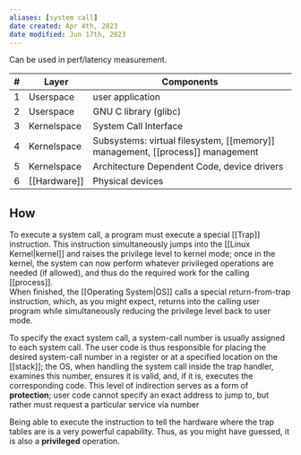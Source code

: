 ```yaml
---
aliases: [system call]
date created: Apr 4th, 2023
date modified: Jun 17th, 2023
---
```

Can be used in perf/latency measurement.  

| # | Layer       | Components                                                            |
|---|-------------|-----------------------------------------------------------------------|
| 1 | Userspace   | user application                                                      |
| 2 | Userspace   | GNU C library (glibc)                                                 |
| 3 | Kernelspace | System Call Interface                                                 |
| 4 | Kernelspace | Subsystems: virtual filesystem, [[memory]] management, [[process]] management |
| 5 | Kernelspace | Architecture Dependent Code, device drivers                           |
| 6 | [[Hardware]]    | Physical devices                                                      |

## How
To execute a system call, a program must execute a special [[Trap]] instruction. This instruction simultaneously jumps into the [[Linux Kernel|kernel]] and raises the privilege level to kernel mode; once in the kernel, the system can now perform whatever privileged operations are needed (if allowed), and thus do the required work for the calling [[process]].  
When finished, the [[Operating System|OS]] calls a special return-from-trap instruction, which, as you might expect, returns into the calling user program while simultaneously reducing the privilege level back to user mode.

To specify the exact system call, a system-call number is usually assigned to each system call. The user code is thus responsible for placing the desired system-call number in a register or at a specified location on the [[stack]]; the OS, when handling the system call inside the trap handler, examines this number, ensures it is valid, and, if it is, executes the corresponding code. This level of indirection serves as a form of **protection**; user code cannot specify an exact address to jump to, but rather must request a particular service via number

Being able to execute the instruction to tell the hardware where the trap tables are is a very powerful capability. Thus, as you might have guessed, it is also a **privileged** operation.